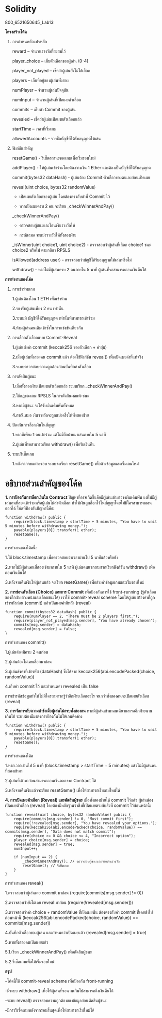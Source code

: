 # Solidity

800_6521650645_Lab13

**โครงสร้างโค้ด**

1. การกำหนดตัวแปรหลัก

    reward – จำนวนรางวัลที่สะสมไว้
    
    player_choice – เก็บตัวเลือกของผู้เล่น (0-4)
    
    player_not_played – เช็คว่าผู้เล่นยังไม่ได้เลือก
    
    players – เก็บที่อยู่ของผู้เล่นทั้งสอง
    
    numPlayer – จำนวนผู้เล่นปัจจุบัน
    
    numInput – จำนวนผู้เล่นที่เปิดเผยตัวเลือก
    
    commits – เก็บค่า Commit ของผู้เล่น
    
    revealed – เช็คว่าผู้เล่นเปิดเผยตัวเลือกแล้ว
    
    startTime – เวลาที่เริ่มเกม
    
    allowedAccounts – รายชื่อบัญชีที่ได้รับอนุญาตให้เล่น

2. ฟังก์ชันสำคัญ

    resetGame() - รีเซ็ตสถานะของเกมเพื่อเริ่มรอบใหม่
    
    addPlayer() - ให้ผู้เล่นเข้าร่วมโดยต้องวางเงิน 1 Ether และต้องเป็นบัญชีที่ได้รับอนุญาต
    
    commit(bytes32 dataHash) - ผู้เล่นต้อง Commit ตัวเลือกของตนเองก่อนเปิดเผย
    
    reveal(uint choice, bytes32 randomValue)
    
     - เปิดเผยตัวเลือกของผู้เล่น โดยต้องตรงกับค่าที่ Commit ไว้
    
     - หากเปิดเผยครบ 2 คน จะเรียก _checkWinnerAndPay()
    
    _checkWinnerAndPay()
    
     - ตรวจสอบผู้ชนะและโอนเงินรางวัลให้
    
     - กรณีเสมอ จะแบ่งรางวัลให้ทั้งสองฝ่าย
    
    _isWinner(uint choice1, uint choice2) - ตรวจสอบว่าผู้เล่นที่เลือก choice1 ชนะ choice2 หรือไม่ ตามกติกา RPSLS
    
    isAllowed(address user) - ตรวจสอบว่าบัญชีได้รับอนุญาตให้เล่นหรือไม่
    
    withdraw() - หากไม่มีผู้เล่นครบ 2 คนภายใน 5 นาที ผู้เล่นที่รอสามารถถอนเงินคืนได้

**การทำงานของโค้ด**

1. การเข้าร่วมเกม

    1.ผู้เล่นต้องโอน 1 ETH เพื่อเข้าร่วม
    
    2.รองรับผู้เล่นเพียง 2 คน เท่านั้น
    
    3.ระบบมี บัญชีที่ได้รับอนุญาต เท่านั้นที่สามารถเข้าร่วม
    
    4.ห้ามผู้เล่นคนเดิมเข้าซ้ำในการแข่งขันเดียวกัน

2. การเลือกตัวเลือกแบบ Commit-Reveal

    1.ผู้เล่นส่งค่า commit (keccak256 ของตัวเลือก + ค่าสุ่ม)
    
    2.เมื่อผู้เล่นทั้งสองคน commit แล้ว ต้องใช้ฟังก์ชัน reveal() เพื่อเปิดเผยค่าที่แท้จริง
    
    3.ระบบตรวจสอบความถูกต้องก่อนบันทึกค่าตัวเลือก

3. การตัดสินผู้ชนะ

    1.เมื่อทั้งสองฝ่ายเปิดเผยตัวเลือกแล้ว ระบบเรียก _checkWinnerAndPay()
    
    2.ใช้กฎของเกม RPSLS ในการตัดสินผลแพ้-ชนะ
    
    3.หากมีผู้ชนะ จะได้รับเงินเดิมพันทั้งหมด
    
    4.กรณีเสมอ เงินรางวัลจะถูกแบ่งครึ่งให้ทั้งสองฝ่าย

4. ป้องกันการล็อกเงินในสัญญา

    1.หากมีเพียง 1 คนเข้าร่วม แต่ไม่มีอีกฝ่ายมาเล่นภายใน 5 นาที
    
    2.ผู้เล่นที่รอสามารถเรียก withdraw() เพื่อรับเงินคืน

5. ระบบรีเซ็ตเกม

    1.หลังจากจบแต่ละรอบ ระบบจะเรียก resetGame() เพื่อล้างข้อมูลและเริ่มเกมใหม่

# อธิบายส่วนสำคัญของโค้ด

**1. การป้องกันการล็อกเงินใน Contract**
ปัญหาที่อาจเกิดขึ้นคือมีผู้เล่นเข้ามาวางเงินเดิมพัน แต่ไม่มีผู้เล่นคนที่สองเข้าร่วมหรือผู้เล่นไม่ส่งตัวเลือก ทำให้เงินถูกล็อกไว้ในสัญญาโดยไม่มีใครสามารถถอนออกได้ โค้ดที่ป้องกันปัญหานี้คือ:

    function withdraw() public {
        require(block.timestamp > startTime + 5 minutes, "You have to wait 5 minutes before withdrawing money.");
        payable(players[0]).transfer(1 ether);
        resetGame();
    }

การทำงานของโค้ดนี้:

1.ใช้ block.timestamp เพื่อตรวจสอบว่าเวลาผ่านไป 5 นาทีแล้วหรือยัง

2.หากไม่มีผู้เล่นคนที่สองเข้ามาภายใน 5 นาที ผู้เล่นคนแรกสามารถเรียกฟังก์ชัน withdraw() เพื่อถอนเงินคืนได้

3.หลังจากคืนเงินให้ผู้เล่นแล้ว จะเรียก resetGame() เพื่อล้างค่าข้อมูลเกมและเริ่มรอบใหม่

**2. การซ่อนตัวเลือก (Choice) และการ Commit**
เพื่อป้องกันการใช้ front-running (รู้ตัวเลือกของอีกฝ่ายล่วงหน้าและเลือกชนะได้) เราใช้ commit-reveal scheme โดยให้ผู้เล่นสร้างค่าที่ถูกเข้ารหัสก่อน (commit) แล้วเปิดเผยค่าทีหลัง (reveal)

    function commit(bytes32 dataHash) public {
        require(numPlayer == 2, "There must be 2 players first.");
        require(player_not_played[msg.sender], "You have already chosen");
        commits[msg.sender] = dataHash;
        revealed[msg.sender] = false;
    }

การทำงานของ commit()

1.ผู้เล่นต้องมีครบ 2 คนก่อน

2.ผู้เล่นต้องไม่เคยเลือกมาก่อน

3.ผู้เล่นส่งค่าที่เข้ารหัส (dataHash) ซึ่งได้จาก keccak256(abi.encodePacked(choice, randomValue))

4.เก็บค่า commit ไว้ และกำหนดค่า revealed เป็น false

การเข้ารหัสข้อมูลทำให้ไม่มีใครสามารถรู้ว่าอีกฝ่ายเลือกอะไร จนกว่าทั้งสองคนจะเปิดเผยตัวเลือก (reveal)

**3. การจัดการกับความล่าช้าเมื่อผู้เล่นไม่ครบทั้งสองคน**
หากมีผู้เล่นเข้ามาคนเดียวและรออีกฝ่ายนานเกินไป ระบบต้องมีมาตรการป้องกันไม่ให้เกมติดค้าง

    function withdraw() public {
        require(block.timestamp > startTime + 5 minutes, "You have to wait 5 minutes before withdrawing money.");
        payable(players[0]).transfer(1 ether);
        resetGame();
    }

การทำงานของโค้ด

1.หากเวลาผ่านไป 5 นาที (block.timestamp > startTime + 5 minutes) แล้วไม่มีผู้เล่นคนที่สองเข้ามา

2.ผู้เล่นที่เข้ามาก่อนสามารถถอนเงินออกจาก Contract ได้

3.หลังจากคืนเงินแล้วจะเรียก resetGame() เพื่อให้สามารถเริ่มเกมใหม่ได้

**4. การเปิดเผยตัวเลือก (Reveal) และตัดสินผู้ชนะ**
เมื่อทั้งสองฝ่ายได้ commit ไว้แล้ว ผู้เล่นต้องเปิดเผยตัวเลือก (reveal) โดยต้องมีหลักฐานว่าสิ่งที่เปิดเผยตรงกับสิ่งที่ commit ไว้ก่อนหน้านี้:

    function reveal(uint choice, bytes32 randomValue) public {
        require(commits[msg.sender] != 0, "Must commit first");
        require(!revealed[msg.sender], "You have revealed your options.");
        require(keccak256(abi.encodePacked(choice, randomValue)) == commits[msg.sender], "Data does not match commit");
        require(choice >= 0 && choice <= 4, "Incorrect option");
        player_choice[msg.sender] = choice;
        revealed[msg.sender] = true;
        numInput++;
        
        if (numInput == 2) {
            _checkWinnerAndPay(); // ตรวจสอบผู้ชนะและจ่ายเงินรางวัล
            resetGame(); // รีเซ็ตเกม
        }
    }

การทำงานของ reveal()

1.ตรวจสอบว่าผู้เล่นเคย commit มาก่อน (require(commits[msg.sender] != 0))

2.ตรวจสอบว่ายังไม่เคย reveal มาก่อน (require(!revealed[msg.sender]))

3.ตรวจสอบว่าค่า choice + randomValue ที่เปิดเผยนั้น ต้องตรงกับค่า commit ที่เคยส่งไปก่อนหน้านี้ (keccak256(abi.encodePacked(choice, randomValue)) == commits[msg.sender])

4.บันทึกตัวเลือกของผู้เล่น และกำหนดว่าเปิดเผยแล้ว (revealed[msg.sender] = true)

5.หากทั้งสองคนเปิดเผยแล้ว

   5.1.เรียก _checkWinnerAndPay() เพื่อตัดสินผู้ชนะ

   5.2.รีเซ็ตเกมเพื่อให้เริ่มรอบใหม่

**สรุป**

-โค้ดนี้ใช้ commit-reveal scheme เพื่อป้องกัน front-running

-มีระบบ withdraw() เพื่อให้ผู้เล่นที่รอนานเกินไปสามารถดึงเงินคืนได้

-ระบบ reveal() ตรวจสอบความถูกต้องของข้อมูลก่อนตัดสินผู้ชนะ

-มีการรีเซ็ตเกมหลังจากรอบสิ้นสุดเพื่อให้สามารถเริ่มใหม่ได้
